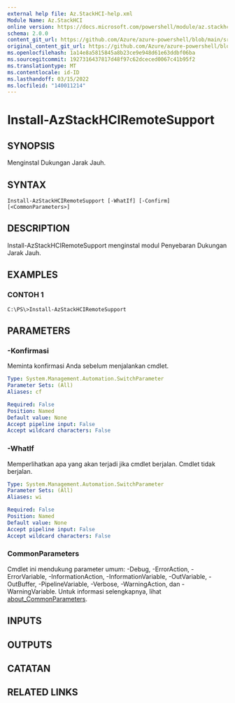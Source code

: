 ```yaml
---
external help file: Az.StackHCI-help.xml
Module Name: Az.StackHCI
online version: https://docs.microsoft.com/powershell/module/az.stackhci/install-azstackhciremotesupport
schema: 2.0.0
content_git_url: https://github.com/Azure/azure-powershell/blob/main/src/StackHCI/help/Install-AzStackHCIRemoteSupport.md
original_content_git_url: https://github.com/Azure/azure-powershell/blob/main/src/StackHCI/help/Install-AzStackHCIRemoteSupport.md
ms.openlocfilehash: 1a14e8a5815845a8b23ce9e948d61e63ddbf06ba
ms.sourcegitcommit: 1927316437817d48f97c62dceced0067c41b95f2
ms.translationtype: MT
ms.contentlocale: id-ID
ms.lasthandoff: 03/15/2022
ms.locfileid: "140011214"
---
```

# Install-AzStackHCIRemoteSupport

## SYNOPSIS
Menginstal Dukungan Jarak Jauh.

## SYNTAX

```
Install-AzStackHCIRemoteSupport [-WhatIf] [-Confirm] [<CommonParameters>]
```

## DESCRIPTION
Install-AzStackHCIRemoteSupport menginstal modul Penyebaran Dukungan Jarak Jauh.

## EXAMPLES

### CONTOH 1
```poweshell
C:\PS\>Install-AzStackHCIRemoteSupport
```

## PARAMETERS

### -Konfirmasi
Meminta konfirmasi Anda sebelum menjalankan cmdlet.

```yaml
Type: System.Management.Automation.SwitchParameter
Parameter Sets: (All)
Aliases: cf

Required: False
Position: Named
Default value: None
Accept pipeline input: False
Accept wildcard characters: False
```

### -WhatIf
Memperlihatkan apa yang akan terjadi jika cmdlet berjalan. Cmdlet tidak berjalan.

```yaml
Type: System.Management.Automation.SwitchParameter
Parameter Sets: (All)
Aliases: wi

Required: False
Position: Named
Default value: None
Accept pipeline input: False
Accept wildcard characters: False
```

### CommonParameters
Cmdlet ini mendukung parameter umum: -Debug, -ErrorAction, -ErrorVariable, -InformationAction, -InformationVariable, -OutVariable, -OutBuffer, -PipelineVariable, -Verbose, -WarningAction, dan -WarningVariable. Untuk informasi selengkapnya, lihat [about_CommonParameters](http://go.microsoft.com/fwlink/?LinkID=113216).

## INPUTS

## OUTPUTS

## CATATAN

## RELATED LINKS
